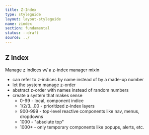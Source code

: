 ```yaml
---
title: Z-Index
type: styleguide
layout: layout-styleguide
name: zindex
section: fundamental
status: --draft
source: ../
---
```



<main markdown="1">

## Z Index

Manage z indices w/ a z-index manager mixin

- can refer to z-indices by name instead of by a made-up number
- let the system manage z-order
- abstract z-order with names instead of random numbers
- create a system that makes sense
  - 0-99 - local, component indice
  - 1/2/3...00 - prioritized z-index layers
  - 900-999 - top-level reactive components like nav, menus, dropdowns
  - 1000 - "absolute top"
  - 1000+ - only temporary components like popups, alerts, etc.

</main>